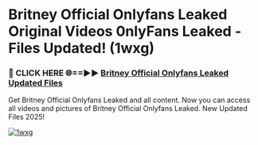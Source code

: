 # Britney Official Onlyfans Leaked Original Videos 0nlyFans Leaked - Files Updated! (1wxg)

<h3>🔴 CLICK HERE 🌐==►► <a href="https://tinyurl.com/2wckxsce" rel="nofollow">Britney Official Onlyfans Leaked Updated Files</a></h3>

Get Britney Official Onlyfans Leaked and all content. Now you can access all videos and pictures of Britney Official Onlyfans Leaked. New Updated Files 2025!

[![1wxg](https://i.imgur.com/AFduVYN.gif)](https://tinyurl.com/2wckxsce)
